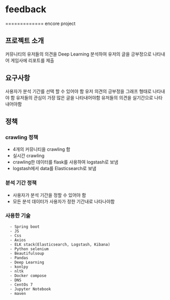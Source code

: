 # feedback
=============
encore project

## 프로젝트 소개
커뮤니티의 유저들의 의견을 Deep Learning 분석하여 유저의 글을 긍부정으로 나타내어 게임사에 리포트를 제출

## 요구사항
사용자가 분석 기간를 선택 할 수 있어야 함
유저 의견의 긍부정을 그래프 형태로 나타내야 함
유저들의 관심이 가장 많은 글을 나타내어야함
유저들의 의견을 실기간으로 나타 내어야함

## 정책
### crawling 정책
 - 4개의 커뮤니티을 crawling 함
 - 실시간 crawling
 - crawling한 데이터를 flask를 사용하여 logstash로 보냄
 - logstash에서 data를 Elasticsearch로 보냄

### 분석 기간 정책
 - 사용자가 분석 기간을 정할 수 있어야 함
 - 모든 분석 데이터가 사용자가 정한 기간내로 나타나야함

### 사용한 기술
      - Spring boot
      - JS
      - Css
      - Axios
      - ELK stack(Elasticsearch, Logstash, Kibana)
      - Python selenium
      - Beautifulsoup
      - Pandas
      - Deep Learning
      - konlpy
      - nltk
      - Docker compose
      - DNS
      - CentOs 7
      - Jupyter Notebook
      - maven
